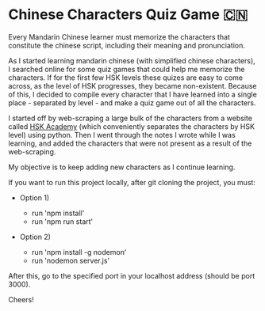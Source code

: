 # Chinese Characters Quiz Game 🇨🇳

Every Mandarin Chinese learner must memorize the characters that constitute the chinese script, including their meaning and pronunciation.

As I started learning mandarin chinese (with simplified chinese characters), I searched online for some quiz games that could help me memorize the characters. If for the first few HSK levels these quizes are easy to come across, as the level of HSK progresses, they became non-existent. Because of this, I decided to compile every character that I have learned into a single place - separated by level - and make a quiz game out of all the characters.

I started off by web-scraping a large bulk of the characters from a website called [HSK Academy](https://hsk.academy) (which conveniently separates the characters by HSK level) using python. Then I went through the notes I wrote while I was learning, and added the characters that were not present as a result of the web-scraping.

My objective is to keep adding new characters as I continue learning.

If you want to run this project locally, after git cloning the project, you must:

- Option 1)

  - run 'npm install'
  - run 'npm run start'

- Option 2)
  - run 'npm install -g nodemon'
  - run 'nodemon server.js'

After this, go to the specified port in your localhost address (should be port 3000).

Cheers!
